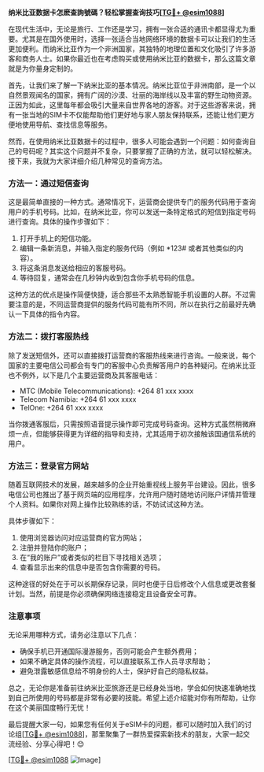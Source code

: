 **纳米比亚数据卡怎麽查詢號碼？轻松掌握查询技巧[[TG💪+ @esim1088](https://t.me/s/esim1088)]**

在现代生活中，无论是旅行、工作还是学习，拥有一张合适的通讯卡都显得尤为重要。尤其是在国外使用时，选择一张适合当地网络环境的数据卡可以让我们的生活更加便利。而纳米比亚作为一个非洲国家，其独特的地理位置和文化吸引了许多游客和商务人士。如果你最近也在考虑购买或使用纳米比亚的数据卡，那么这篇文章就是为你量身定制的。

首先，让我们来了解一下纳米比亚的基本情况。纳米比亚位于非洲南部，是一个以自然景观闻名的国家，拥有广阔的沙漠、壮丽的海岸线以及丰富的野生动物资源。正因为如此，这里每年都会吸引大量来自世界各地的游客。对于这些游客来说，拥有一张当地的SIM卡不仅能帮助他们更好地与家人朋友保持联系，还能让他们更方便地使用导航、查找信息等服务。

然而，在使用纳米比亚数据卡的过程中，很多人可能会遇到一个问题：如何查询自己的号码呢？其实这个问题并不复杂，只要掌握了正确的方法，就可以轻松解决。接下来，我就为大家详细介绍几种常见的查询方法。

### 方法一：通过短信查询

这是最简单直接的一种方式。通常情况下，运营商会提供专门的服务代码用于查询用户的手机号码。比如，在纳米比亚，你可以发送一条特定格式的短信到指定号码进行查询。具体的操作步骤如下：

1. 打开手机上的短信功能。
2. 编辑一条新消息，并输入指定的服务代码（例如 *123# 或者其他类似的内容）。
3. 将这条消息发送给相应的客服号码。
4. 等待回复，通常会在几秒钟内收到包含你手机号码的信息。

这种方法的优点是操作简便快捷，适合那些不太熟悉智能手机设置的人群。不过需要注意的是，不同运营商提供的服务代码可能有所不同，所以在执行之前最好先确认一下具体的指令内容。

### 方法二：拨打客服热线

除了发送短信外，还可以直接拨打运营商的客服热线来进行咨询。一般来说，每个国家的主要电信公司都会有专门的客服中心负责解答用户的各种疑问。在纳米比亚也不例外，以下是几个主要运营商及其客服电话：

- MTC (Mobile Telecommunications): +264 81 xxx xxxx
- Telecom Namibia: +264 61 xxx xxxx
- TelOne: +264 61 xxx xxxx

当你拨通客服后，只需按照语音提示操作即可完成号码查询。这种方式虽然稍微麻烦一点，但能够获得更为详细的指导和支持，尤其适用于初次接触该国通信系统的用户。

### 方法三：登录官方网站

随着互联网技术的发展，越来越多的企业开始重视线上服务平台建设。因此，很多电信公司也推出了基于网页端的应用程序，允许用户随时随地访问账户详情并管理个人资料。如果你对网上操作比较熟练的话，不妨试试这种方法。

具体步骤如下：
1. 使用浏览器访问对应运营商的官方网站；
2. 注册并登陆你的账户；
3. 在“我的账户”或者类似的栏目下寻找相关选项；
4. 查看显示出来的信息中是否包含你需要的号码。

这种途径的好处在于可以长期保存记录，同时也便于日后修改个人信息或更改套餐计划。当然，前提是你必须确保网络连接稳定且设备安全可靠。

### 注意事项

无论采用哪种方式，请务必注意以下几点：
- 确保手机已开通国际漫游服务，否则可能会产生额外费用；
- 如果不确定具体的操作流程，可以直接联系工作人员寻求帮助；
- 避免泄露敏感信息给不明身份的人士，保护好自己的隐私权益。

总之，无论你是准备前往纳米比亚旅游还是已经身处当地，学会如何快速准确地找到自己所使用的号码都是非常有必要的技能。希望上述介绍能对你有所帮助，让你在这个美丽国度畅行无忧！

最后提醒大家一句，如果您有任何关于eSIM卡的问题，都可以随时加入我们的讨论组[[TG💪+ @esim1088](https://t.me/s/esim1088)]，那里聚集了一群热爱探索新技术的朋友，大家一起交流经验、分享心得吧！😊

[[TG💪+ @esim1088](https://t.me/s/esim1088) ![Image](https://i.postimg.cc/4NQfJmqS/Snipaste-2025-05-13-00-14-12.png)]